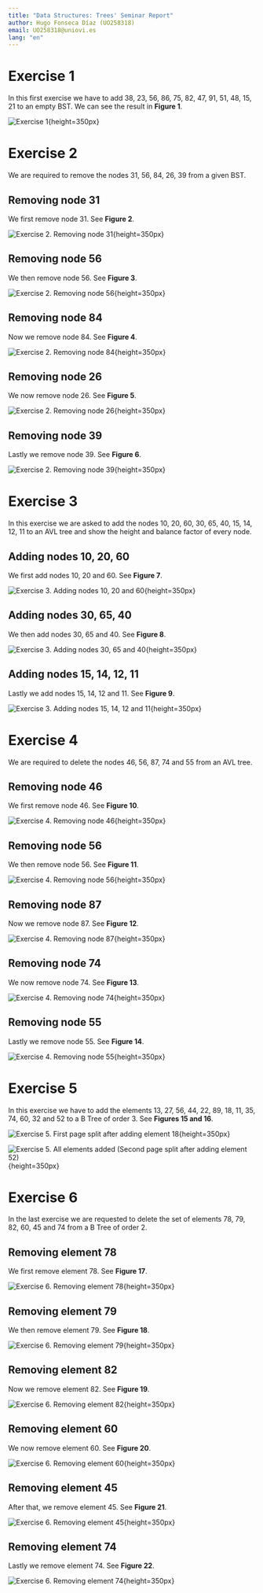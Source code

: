 ```yaml
---
title: "Data Structures: Trees' Seminar Report"
author: Hugo Fonseca Díaz (UO258318)
email: UO258318@uniovi.es
lang: "en"
---
```

# Exercise 1

In this first exercise we have to add 38, 23, 56, 86, 75, 82, 47, 91, 51, 48, 15, 21 to an empty BST. We can see the result in **Figure 1**.

![Exercise 1](multimedia/trees-1.png){height=350px}



# Exercise 2

We are required to remove the nodes 31, 56, 84, 26, 39 from a given BST.

## Removing node 31

We first remove node 31. See **Figure 2**.

![Exercise 2. Removing node 31](multimedia/trees-2-1.png){height=350px}

## Removing node 56

We then remove node 56. See **Figure 3**.

![Exercise 2. Removing node 56](multimedia/trees-2-2.png){height=350px}

## Removing node 84

Now we remove node 84. See **Figure 4**.

![Exercise 2. Removing node 84](multimedia/trees-2-3.png){height=350px}

## Removing node 26

We now remove node 26. See **Figure 5**.

![Exercise 2. Removing node 26](multimedia/trees-2-4.png){height=350px}

## Removing node 39

Lastly we remove node 39. See **Figure 6**.

![Exercise 2. Removing node 39](multimedia/trees-2-5.png){height=350px}



# Exercise 3

In this exercise we are asked to add the nodes 10, 20, 60, 30, 65, 40, 15, 14, 12, 11 to an AVL tree and show the height and balance factor of every node.

## Adding nodes 10, 20, 60

We first add nodes 10, 20 and 60. See **Figure 7**.

![Exercise 3. Adding nodes 10, 20 and 60](multimedia/trees-3-1.png){height=350px}

## Adding nodes 30, 65, 40

We then add nodes 30, 65 and 40. See **Figure 8**.

![Exercise 3. Adding nodes 30, 65 and 40](multimedia/trees-3-2.png){height=350px}

## Adding nodes 15, 14, 12, 11

Lastly we add nodes 15, 14, 12 and 11. See **Figure 9**.

![Exercise 3. Adding nodes 15, 14, 12 and 11](multimedia/trees-3-3.png){height=350px}



# Exercise 4

We are required to delete the nodes 46, 56, 87, 74 and 55 from an AVL tree.

## Removing node 46

We first remove node 46. See **Figure 10**.

![Exercise 4. Removing node 46](multimedia/trees-4-1.png){height=350px}

## Removing node 56

We then remove node 56. See **Figure 11**.

![Exercise 4. Removing node 56](multimedia/trees-4-2.png){height=350px}

## Removing node 87

Now we remove node 87. See **Figure 12**.

![Exercise 4. Removing node 87](multimedia/trees-4-3.png){height=350px}

## Removing node 74

We now remove node 74. See **Figure 13**.

![Exercise 4. Removing node 74](multimedia/trees-4-4.png){height=350px}

## Removing node 55

Lastly we remove node 55. See **Figure 14**.

![Exercise 4. Removing node 55](multimedia/trees-4-5.png){height=350px}



# Exercise 5

In this exercise we have to add the elements 13, 27, 56, 44, 22, 89, 18, 11, 35, 74, 60, 32 and 52 to a B Tree of order 3. See **Figures 15 and 16**.

![Exercise 5. First page split after adding element 18](multimedia/trees-5-1.png){height=350px}

![Exercise 5. All elements added (Second page split after adding element 52)](multimedia/trees-5-2.png){height=350px}



# Exercise 6

In the last exercise we are requested to delete the set of elements 78, 79, 82, 60, 45 and 74 from a B Tree of order 2.

## Removing element 78

We first remove element 78. See **Figure 17**.

![Exercise 6. Removing element 78](multimedia/trees-6-1.png){height=350px}

## Removing element 79

We then remove element 79. See **Figure 18**.

![Exercise 6. Removing element 79](multimedia/trees-6-2.png){height=350px}

## Removing element 82

Now we remove element 82. See **Figure 19**.

![Exercise 6. Removing element 82](multimedia/trees-6-3.png){height=350px}

## Removing element 60

We now remove element 60. See **Figure 20**.

![Exercise 6. Removing element 60](multimedia/trees-6-4.png){height=350px}

## Removing element 45

After that, we remove element 45. See **Figure 21**.

![Exercise 6. Removing element 45](multimedia/trees-6-5.png){height=350px}

## Removing element 74

Lastly we remove element 74. See **Figure 22**.

![Exercise 6. Removing element 74](multimedia/trees-6-6.png){height=350px}




